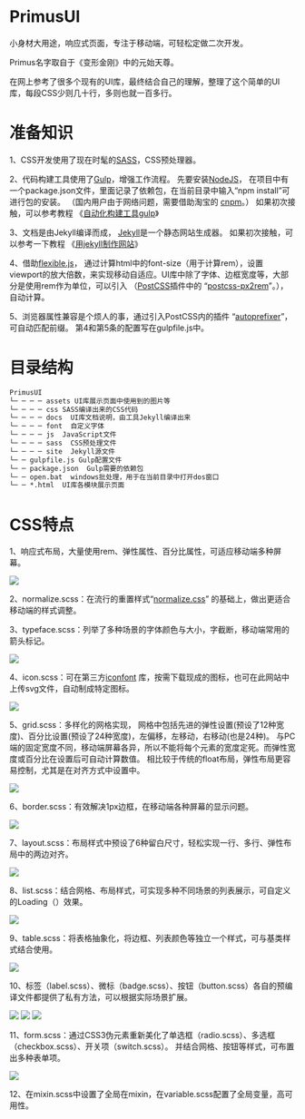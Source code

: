 # PrimusUI
小身材大用途，响应式页面，专注于移动端，可轻松定做二次开发。

Primus名字取自于《变形金刚》中的元始天尊。

在网上参考了很多个现有的UI库，最终结合自己的理解，整理了这个简单的UI库，每段CSS少则几十行，多则也就一百多行。

# 准备知识
1、CSS开发使用了现在时髦的<a href="http://sass-lang.com/" target="_blank">SASS</a>，CSS预处理器。

2、代码构建工具使用了<a href="http://gulpjs.com/" target="_blank">Gulp</a>，增强工作流程。
先要安装<a href="https://nodejs.org/en/" target="_blank">NodeJS</a>，
在项目中有一个package.json文件，里面记录了依赖包，在当前目录中输入“npm install”可进行包的安装。
（国内用户由于网络问题，需要借助淘宝的
<a href="https://npm.taobao.org/" target="_blank">cnpm</a>。）
如果初次接触，可以参考教程
《<a href="http://www.cnblogs.com/strick/p/5151714.html" target="_blank">自动化构建工具gulp</a>》

3、文档是由Jekyll编译而成，
<a href="http://jekyllrb.com/" target="_blank">Jekyll</a>是一个静态网站生成器。
如果初次接触，可以参考一下教程
《<a href="http://www.cnblogs.com/strick/p/5448570.html" target="_blank">用jekyll制作网站</a>》

4、借助<a href="https://github.com/amfe/lib-flexible" target="_blank">flexible.js</a>，
通过计算html中的font-size（用于计算rem），设置viewport的放大倍数，来实现移动自适应。UI库中除了字体、边框宽度等，大部分是使用rem作为单位，可以引入
（<a href="http://postcss.org/" target="_blank">PostCSS</a>插件中的
“<a href="https://www.npmjs.com/package/px2rem" target="_blank">postcss-px2rem</a>”。），自动计算。

5、浏览器属性兼容是个烦人的事，通过引入PostCSS内的插件
“<a href="https://www.npmjs.com/package/autoprefixer" target="_blank">autoprefixer</a>”，可自动匹配前缀。
第4和第5条的配置写在gulpfile.js中。

# 目录结构
```html
PrimusUI
└─ ─ ─ ─ assets UI库展示页面中使用到的图片等
└─ ─ ─ ─ css SASS编译出来的CSS代码
└─ ─ ─ ─ docs  UI库文档说明，由工具Jekyll编译出来
└─ ─ ─ ─ font  自定义字体
└─ ─ ─ ─ js  JavaScript文件
└─ ─ ─ ─ sass  CSS预处理文件
└─ ─ ─ ─ site  Jekyll源文件
└─ ─ gulpfile.js Gulp配置文件
└─ ─ package.json  Gulp需要的依赖包
└─ ─ open.bat  windows批处理，用于在当前目录中打开dos窗口
└─ ─ *.html  UI库各模块展示页面
```

# CSS特点
1、响应式布局，大量使用rem、弹性属性、百分比属性，可适应移动端多种屏幕。

<img src="assets/img/default.jpg"/>

2、normalize.scss：在流行的重置样式“<a href="https://necolas.github.io/normalize.css/" target="_blank">normalize.css</a>”
的基础上，做出更适合移动端的样式调整。

3、typeface.scss：列举了多种场景的字体颜色与大小，字截断，移动端常用的箭头标记。

<img src="assets/img/typeface.jpg"/>

4、icon.scss：可在第三方<a href="http://www.iconfont.cn/" target="_blank">iconfont</a>
库，按需下载现成的图标，也可在此网站中上传svg文件，自动制成特定图标。

<img src="assets/img/icon.jpg"/>

5、grid.scss：多样化的网格实现，
网格中包括先进的弹性设置(预设了12种宽度)、百分比设置(预设了24种宽度)，左偏移，左移动，右移动(也是24种)。
与PC端的固定宽度不同，移动端屏幕各异，所以不能将每个元素的宽度定死。而弹性宽度或百分比在设置后可自动计算数值。
相比较于传统的float布局，弹性布局更容易控制，尤其是在对齐方式中设置中。

<img src="assets/img/grid.jpg"/>

6、border.scss：有效解决1px边框，在移动端各种屏幕的显示问题。

<img src="assets/img/border.jpg"/>

7、layout.scss：布局样式中预设了6种留白尺寸，轻松实现一行、多行、弹性布局中的两边对齐。

<img src="assets/img/layout.jpg"/>

8、list.scss：结合网格、布局样式，可实现多种不同场景的列表展示，可自定义的Loading（）效果。

<img src="assets/img/list.jpg"/>

9、table.scss：将表格抽象化，将边框、列表颜色等独立一个样式，可与基类样式结合使用。

<img src="assets/img/table.jpg"/>

10、标签（label.scss）、微标（badge.scss）、按钮（button.scss）各自的预编译文件都提供了私有方法，可以根据实际场景扩展。

<img src="assets/img/label.jpg"/>
<img src="assets/img/badge.jpg"/>
<img src="assets/img/button.jpg"/>

11、form.scss：通过CSS3伪元素重新美化了单选框（radio.scss）、多选框（checkbox.scss）、开关项（switch.scss）。
并结合网格、按钮等样式，可布置出多种表单项。

<img src="assets/img/form.jpg"/>

12、在mixin.scss中设置了全局在mixin，在variable.scss配置了全局变量，高可用性。





